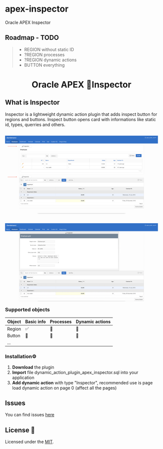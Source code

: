# apex-inspector
Oracle APEX Inspector

## Roadmap - TODO

> - REGION without static ID
> - ?REGION processes
> - ?REGION dynamic actions
> - BUTTON everything


  <div align="center">
<h1> Oracle APEX 🔎Inspector </h1>
</div>


## What is Inspector

Inspector is a lightweight dynamic action plugin that adds inspect button for regions and buttons. Inspect button opens card with informations like static id, types, querries and others.
<div style="float: left">
  <p align="center">
  <img src="others/inspector_closed.png" width="800" />
</p>
</div>

<div style="float: left">
  <p align="center">
  <img src="others/inspector_opened.png" width="800" />
</p>
</div>


### Supported objects

Object | Basic info | Processes | Dynamic actions
------------ | ------------- | ------------- | -------------
Region | ✅ | 🚧 | 🚧
Button | 🚧 | 🚧 | 🚧
... | | |


### Installation⚙️

1. **Download** the plugin 
2. **Import** file dynamic_action_plugin_apex_inspector.sql into your application
3. **Add dynamic action** with type "Inspector", recommended use is page load dynamic action on page 0 (affect all the pages)


## Issues
You can find issues [here](https://github.com/kucharzykt/apex-inspector/issues)


## License 📝

Licensed under the [MIT](LICENSE).